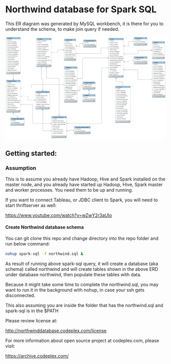 # Northwind database for Spark SQL

This ER diagram was generated by MySQL workbench, it is there for you to understand the schema, to make join query if needed.

<img src=northwind-erd.png />

## Getting started:

### Assumption

This is to assume you already have Hadoop, Hive and Spark installed on the master node, and you already have started up Hadoop, Hive, Spark master and worker processes.  You need them to be up and running.

If you want to connect Tableau, or JDBC client to Spark, you will need to start thriftserver as well:

https://www.youtube.com/watch?v=wZwY2r3aUIo



#### Create Northwind database schema

You can git clone this repo and change directory into the repo folder and run below command:

````bash
nohup spark-sql -f northwind.sql &
````

As result of running above spark-sql query, it will create a database (aka schema) called northwind and will create tables shown in the above ERD under database northwind, then populate these tables with data.

Because it might take some time to complete the northwind.sql, you may want to run it in the background with nohup, in case your ssh gets disconnected.

This also assuming you are inside the folder that has the northwind.sql and spark-sql is in the $PATH

Please review license at:

http://northwinddatabase.codeplex.com/license

For more information about open source project at codeplex.com, please visit:

https://archive.codeplex.com/


